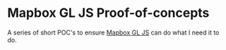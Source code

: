 # Mapbox GL JS Proof-of-concepts

A series of short POC's to ensure [Mapbox GL JS](https://github.com/mapbox/mapbox-gl-js) can do what I need it to do.

